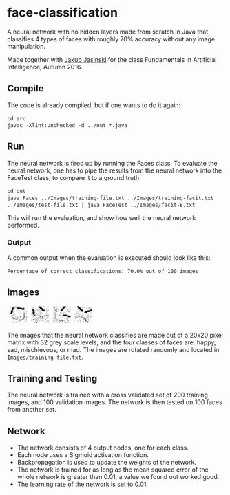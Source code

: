# face-classification
A neural network with no hidden layers made from scratch in Java that classifies 4 types of faces with roughly 70% accuracy without any image manipulation.

Made together with [Jakub Jasinski](https://github.com/JakubJasinski) for the class Fundamentals in Artificial Intelligence, Autumn 2016.

## Compile
The code is already compiled, but if one wants to do it again:
```
cd src
javac -Xlint:unchecked -d ../out *.java
```

## Run
The neural network is fired up by running the Faces class. To evaluate the neural network, one has to pipe the results from the neural network into the FaceTest class, to compare it to a ground truth.
```
cd out
java Faces ../Images/training-file.txt ../Images/training-facit.txt ../Images/test-file.txt | java FaceTest ../Images/facit-B.txt
```
This will run the evaluation, and show how well the neural network performed.

### Output
A common output when the evaluation is executed should look like this:
```
Percentage of correct classifications: 70.0% out of 100 images
```

## Images
![Faces example](Images/faces-example3.png)

The images that the neural network classifies are made out of a 20x20 pixel matrix with 32 grey scale levels, and the four classes of faces are: happy, sad, mischievous, or mad. The images are rotated randomly and located in ```Images/training-file.txt```.

## Training and Testing
The neural network is trained with a cross validated set of 200 training images, and 100 validation images. The network is then tested on 100 faces from another set.

## Network
* The network consists of 4 output nodes, one for each class.
* Each node uses a Sigmoid activation function.
* Backpropagation is used to update the weights of the network.
* The network is trained for as long as the mean squared error of the whole network is greater than 0.01, a value we found out worked good.
* The learning rate of the network is set to 0.01.

